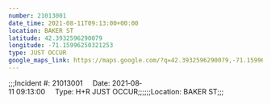 ```yaml
---
number: 21013001
date_time: 2021-08-11T09:13:00+00:00
location: BAKER ST
latitude: 42.3932596290079
longitude: -71.15996250321253
type: JUST OCCUR
google_maps_link: https://maps.google.com/?q=42.3932596290079,-71.15996250321253
---
```


;;;Incident #: 21013001     Date: 2021‐08‐11 09:13:00     Type: H+R JUST OCCUR;;;;;;Location: BAKER ST;;;
